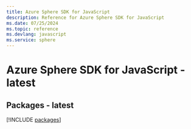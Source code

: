 ```yaml
---
title: Azure Sphere SDK for JavaScript
description: Reference for Azure Sphere SDK for JavaScript
ms.date: 07/25/2024
ms.topic: reference
ms.devlang: javascript
ms.service: sphere
---
```

# Azure Sphere SDK for JavaScript - latest
## Packages - latest
[!INCLUDE [packages](sphere-index.md)]